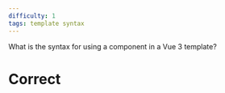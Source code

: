 ```yaml
---
difficulty: 1
tags: template syntax
---
```


What is the syntax for using a component in a Vue 3 template?

# Correct

<component-name></component-name>

#

<component-name/>

#

<component-name><component-name>